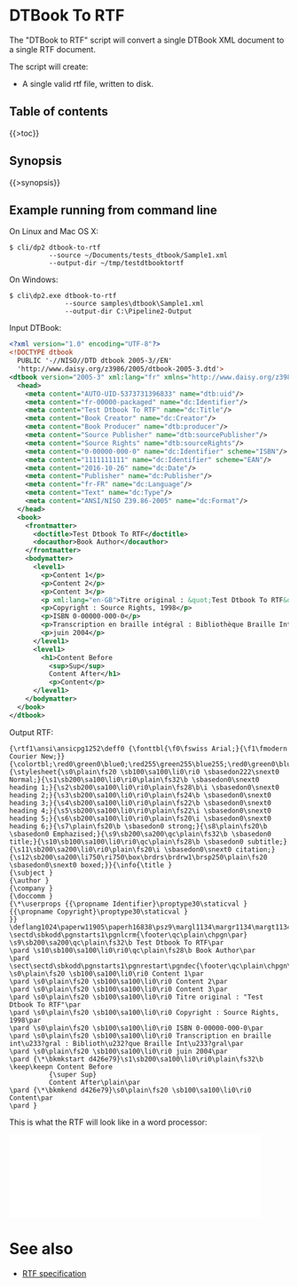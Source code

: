 <link rev="dp2:doc" href="resources/xml/dtbook-to-rtf.xpl"/>
<link rel="rdf:type" href="http://www.daisy.org/ns/pipeline/userdoc"/>
<meta property="dc:title" content="DTBook to RTF"/>

<!--
labels: [Type-Doc,Compoment-UserGuide,Component-Module,Component-Script]
sidebar: UserGuideToc
-->

# DTBook To RTF

The "DTBook to RTF" script will convert a single DTBook XML document to a single RTF document.

The script will create:

* A single valid rtf file, written to disk.


## Table of contents

{{>toc}}

## Synopsis

{{>synopsis}}


## Example running from command line

On Linux and Mac OS X:

    $ cli/dp2 dtbook-to-rtf
              --source ~/Documents/tests_dtbook/Sample1.xml
              --output-dir ~/tmp/testdtbooktortf

On Windows:

    $ cli\dp2.exe dtbook-to-rtf
                  --source samples\dtbook\Sample1.xml
                  --output-dir C:\Pipeline2-Output

Input DTBook:

~~~xml
<?xml version="1.0" encoding="UTF-8"?>
<!DOCTYPE dtbook
  PUBLIC '-//NISO//DTD dtbook 2005-3//EN'
  'http://www.daisy.org/z3986/2005/dtbook-2005-3.dtd'>
<dtbook version="2005-3" xml:lang="fr" xmlns="http://www.daisy.org/z3986/2005/dtbook/">
  <head>
    <meta content="AUTO-UID-5373731396833" name="dtb:uid"/>
    <meta content="fr-00000-packaged" name="dc:Identifier"/>
    <meta content="Test Dtbook To RTF" name="dc:Title"/>
    <meta content="Book Creator" name="dc:Creator"/>
    <meta content="Book Producer" name="dtb:producer"/>
    <meta content="Source Publisher" name="dtb:sourcePublisher"/>
    <meta content="Source Rights" name="dtb:sourceRights"/>
    <meta content="0-00000-000-0" name="dc:Identifier" scheme="ISBN"/>
    <meta content="1111111111" name="dc:Identifier" scheme="EAN"/>
    <meta content="2016-10-26" name="dc:Date"/>
    <meta content="Publisher" name="dc:Publisher"/>
    <meta content="fr-FR" name="dc:Language"/>
    <meta content="Text" name="dc:Type"/>
    <meta content="ANSI/NISO Z39.86-2005" name="dc:Format"/>
  </head>
  <book>
    <frontmatter>
      <doctitle>Test Dtbook To RTF</doctitle>
      <docauthor>Book Author</docauthor>
    </frontmatter>
    <bodymatter>
      <level1>
        <p>Content 1</p>
        <p>Content 2</p>
        <p>Content 3</p>
        <p xml:lang="en-GB">Titre original : &quot;Test Dtbook To RTF&quot;</p>
        <p>Copyright : Source Rights, 1998</p>
        <p>ISBN 0-00000-000-0</p>
        <p>Transcription en braille intégral : Bibliothèque Braille Intégral</p>
        <p>juin 2004</p>
      </level1>
      <level1>
        <h1>Content Before
          <sup>Sup</sup>
          Content After</h1>
          <p>Content</p>
      </level1>
    </bodymatter>
  </book>
</dtbook>
~~~

Output RTF:

~~~rtf
{\rtf1\ansi\ansicpg1252\deff0 {\fonttbl{\f0\fswiss Arial;}{\f1\fmodern Courier New;}}{\colortbl;\red0\green0\blue0;\red255\green255\blue255;\red0\green0\blue255;}{\stylesheet{\s0\plain\fs20 \sb100\sa100\li0\ri0 \sbasedon222\snext0 Normal;}{\s1\sb200\sa100\li0\ri0\plain\fs32\b \sbasedon0\snext0 heading 1;}{\s2\sb200\sa100\li0\ri0\plain\fs28\b\i \sbasedon0\snext0 heading 2;}{\s3\sb200\sa100\li0\ri0\plain\fs24\b \sbasedon0\snext0 heading 3;}{\s4\sb200\sa100\li0\ri0\plain\fs22\b \sbasedon0\snext0 heading 4;}{\s5\sb200\sa100\li0\ri0\plain\fs22\i \sbasedon0\snext0 heading 5;}{\s6\sb200\sa100\li0\ri0\plain\fs20\i \sbasedon0\snext0 heading 6;}{\s7\plain\fs20\b \sbasedon0 strong;}{\s8\plain\fs20\b \sbasedon0 Emphazised;}{\s9\sb200\sa200\qc\plain\fs32\b \sbasedon0 title;}{\s10\sb100\sa100\li0\ri0\qc\plain\fs28\b \sbasedon0 subtitle;}{\s11\sb200\sa200\li0\ri0\plain\fs20\i \sbasedon0\snext0 citation;}{\s12\sb200\sa200\li750\ri750\box\brdrs\brdrw1\brsp250\plain\fs20 \sbasedon0\snext0 boxed;}}{\info{\title }
{\subject }
{\author }
{\company }
{\doccomm }
{\*\userprops {{\propname Identifier}\proptype30\staticval }
{{\propname Copyright}\proptype30\staticval }
}}
\deflang1024\paperw11905\paperh16838\psz9\margl1134\margr1134\margt1134\margb1134\deftab283\notabind\fet2\ftnnar\aftnnar
\sectd\sbkodd\pgnstarts1\pgnlcrm{\footer\qc\plain\chpgn\par}
\s9\sb200\sa200\qc\plain\fs32\b Test Dtbook To RTF\par
\pard \s10\sb100\sa100\li0\ri0\qc\plain\fs28\b Book Author\par
\pard \sect\sectd\sbkodd\pgnstarts1\pgnrestart\pgndec{\footer\qc\plain\chpgn\par}
\s0\plain\fs20 \sb100\sa100\li0\ri0 Content 1\par
\pard \s0\plain\fs20 \sb100\sa100\li0\ri0 Content 2\par
\pard \s0\plain\fs20 \sb100\sa100\li0\ri0 Content 3\par
\pard \s0\plain\fs20 \sb100\sa100\li0\ri0 Titre original : "Test Dtbook To RTF"\par
\pard \s0\plain\fs20 \sb100\sa100\li0\ri0 Copyright : Source Rights, 1998\par
\pard \s0\plain\fs20 \sb100\sa100\li0\ri0 ISBN 0-00000-000-0\par
\pard \s0\plain\fs20 \sb100\sa100\li0\ri0 Transcription en braille int\u233?gral : Biblioth\u232?que Braille Int\u233?gral\par
\pard \s0\plain\fs20 \sb100\sa100\li0\ri0 juin 2004\par
\pard {\*\bkmkstart d426e79}\s1\sb200\sa100\li0\ri0\plain\fs32\b \keep\keepn Content Before
          {\super Sup}
          Content After\plain\par
\pard {\*\bkmkend d426e79}\s0\plain\fs20 \sb100\sa100\li0\ri0 Content\par
\pard }
~~~

This is what the RTF will look like in a word processor:

<iframe src="example-rtf.html" id="frame" style="width:90%" frameborder="0" onload="setIframeHeight(this.id)"></iframe>
<script type="application/javascript">
function getDocHeight(doc) {
    doc = doc || document;
    var body = doc.body, html = doc.documentElement;
    var height = Math.max( body.scrollHeight, body.offsetHeight, 
        html.clientHeight, html.scrollHeight, html.offsetHeight );
    return height;
}
function setIframeHeight(id) {
    var ifrm = document.getElementById(id);
    var doc = ifrm.contentDocument? ifrm.contentDocument: 
        ifrm.contentWindow.document;
    ifrm.style.visibility = 'hidden';
    ifrm.style.height = "10px";
    ifrm.style.height = getDocHeight( doc ) + 4 + "px";
    ifrm.style.visibility = 'visible';
}
</script>

# See also

* [RTF specification](https://www.microsoft.com/en-us/download/details.aspx?id=10725)

